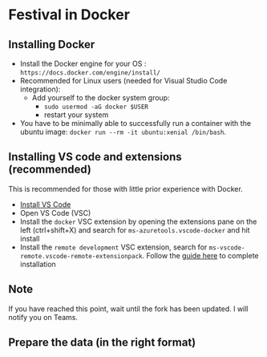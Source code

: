 # Festival in Docker

## Installing Docker
* Install the Docker engine for your OS : `https://docs.docker.com/engine/install/`
* Recommended for Linux users (needed for Visual Studio Code integration):
    * Add yourself to the docker system group:
        * `sudo usermod -aG docker $USER`
        * restart your system
* You have to be minimally able to successfully run a container with the ubuntu image: `docker run --rm -it ubuntu:xenial /bin/bash`.

## Installing VS code and extensions (recommended)
This is recommended for those with little prior experience with Docker.
* [Install VS Code](https://code.visualstudio.com/)
* Open VS Code (VSC)
* Install the `docker` VSC extension by opening the extensions pane on the left (ctrl+shift+X) and search for `ms-azuretools.vscode-docker` and hit install
* Install the `remote development` VSC extension, search for `ms-vscode-remote.vscode-remote-extensionpack`. Follow the [guide here](https://code.visualstudio.com/docs/remote/containers) to complete installation


## Note
If you have reached this point, wait until the fork has been updated. I will notify you on Teams.

## Prepare the data (in the right format)

